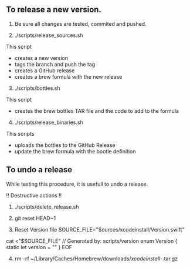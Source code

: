 ## To release a new version.

1. Be sure all changes are tested, commited and pushed.

2. ./scripts/release_sources.sh

This script 
- creates a new version 
- tags the branch and push the tag 
- creates a GitHub release 
- creates a brew formula with the new release

3. ./scripts/bottles.sh 

This script
- creates the brew bottles TAR file and the code to add to the formula 

4. ./scripts/release_binaries.sh 

This scripts 
- uploads the bottles to the GitHub Release
- update the brew formula with the bootle definition 

## To undo a release 

While testing this procedure, it is usefull to undo a release.

!! Destructive actions !! 

1. ./scripts/delete_release.sh  

2. git reset HEAD~1

3. Reset Version file 
SOURCE_FILE="Sources/xcodeinstall/Version.swift"

cat <<EOF >"$SOURCE_FILE"
// Generated by: scripts/version
enum Version {
    static let version = ""
}
EOF

4. rm -rf ~/Library/Caches/Homebrew/downloads/*xcodeinstall-*.tar.gz  
